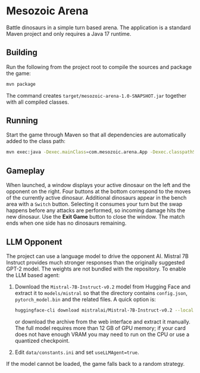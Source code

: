 # Mesozoic Arena

Battle dinosaurs in a simple turn based arena. The application is a standard
Maven project and only requires a Java 17 runtime.

## Building

Run the following from the project root to compile the sources and package the
game:

```bash
mvn package
```

The command creates `target/mesozoic-arena-1.0-SNAPSHOT.jar` together with all
compiled classes.

## Running

Start the game through Maven so that all dependencies are automatically added to
the class path:

```bash
mvn exec:java -Dexec.mainClass=com.mesozoic.arena.App -Dexec.classpathScope=runtime
```

## Gameplay

When launched, a window displays your active dinosaur on the left and the
opponent on the right. Four buttons at the bottom correspond to the moves of the
currently active dinosaur. Additional dinosaurs appear in the bench area with a
`Switch` button. Selecting it consumes your turn but the swap happens before any
attacks are performed, so incoming damage hits the new dinosaur. Use the
**Exit Game** button to close the window. The match ends when one side has no
dinosaurs remaining.

## LLM Opponent

The project can use a language model to drive the opponent AI. Mistral&nbsp;7B
Instruct provides much stronger responses than the originally suggested GPT-2
model. The weights are not bundled with the repository. To enable the LLM based
agent:

1. Download the `Mistral-7B-Instruct-v0.2` model from Hugging Face and extract
   it to `models/mistral` so that the directory contains `config.json`,
   `pytorch_model.bin` and the related files. A quick option is:

   ```bash
   huggingface-cli download mistralai/Mistral-7B-Instruct-v0.2 --local-dir models/mistral
   ```

   or download the archive from the web interface and extract it manually. The
   full model requires more than 12&nbsp;GB of GPU memory; if your card does not
   have enough VRAM you may need to run on the CPU or use a quantized
   checkpoint.
2. Edit `data/constants.ini` and set `useLLMAgent=true`.

If the model cannot be loaded, the game falls back to a random strategy.
